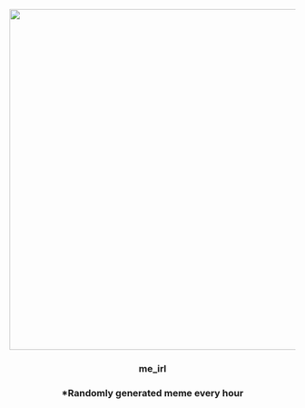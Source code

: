 <p align="center">
        <img src="https://i.redd.it/oe6u4t31u9391.jpg" width="600" height="600">
        </p>
        <h3 align="center">me_irl</h3>
        <h3 align="center">*Randomly generated meme every hour</h3>
    